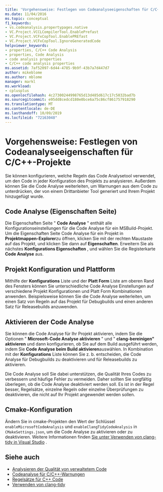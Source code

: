 ```yaml
---
title: 'Vorgehensweise: Festlegen von Codeanalyseeigenschaften für C/C++-Projekte'
ms.date: 11/04/2016
ms.topic: conceptual
f1_keywords:
- vs.codeanalysis.propertypages.native
- VC.Project.VCCLCompilerTool.EnablePrefast
- VC.Project.VCFxCopTool.EnablePREfast
- VC.Project.VCFxCopTool.IgnoreGeneratedCode
helpviewer_keywords:
- properties, C/C++ Code Analysis
- properties, Code Analysis
- code analysis properties
- C/C++ code analysis properties
ms.assetid: 7af52097-6d44-4785-9b9f-43b7a7d447d7
author: mikeblome
ms.author: mblome
manager: markl
ms.workload:
- cplusplus
ms.openlocfilehash: 4c27300244998765d13d485d617c17c5032bad7b
ms.sourcegitcommit: e95dd8cedcd180e0bce6a75c86cf861757918290
ms.translationtype: MT
ms.contentlocale: de-DE
ms.lasthandoff: 10/09/2019
ms.locfileid: "72163048"
---
```

# <a name="how-to-set-code-analysis-properties-for-cc-projects"></a>Vorgehensweise: Festlegen von Codeanalyseeigenschaften für C/C++-Projekte

Sie können konfigurieren, welche Regeln das Code Analysetool verwendet, um den Code in jeder Konfiguration des Projekts zu analysieren. Außerdem können Sie die Code Analyse weiterleiten, um Warnungen aus dem Code zu unterdrücken, der von einem Drittanbieter Tool generiert und Ihrem Projekt hinzugefügt wurde.

## <a name="code-analysis-property-page"></a>Code Analyse (Eigenschaften Seite)

Die Eigenschaften Seite " **Code Analyse** " enthält alle Konfigurationseinstellungen für die Code Analyse für ein MSBuild-Projekt. Um die Eigenschaften Seite Code Analyse für ein Projekt in **Projektmappen-Explorer**zu öffnen, klicken Sie mit der rechten Maustaste auf das Projekt, und klicken Sie dann auf **Eigenschaften**. Erweitern Sie als nächstes **Konfigurations Eigenschaften** , und wählen Sie die Registerkarte **Code Analyse** aus.

## <a name="project-configuration-and-platform"></a>Projekt Konfiguration und Plattform

Mithilfe der **Konfigurations** Liste und der **Platt Form** Liste am oberen Rand des Fensters können Sie unterschiedliche Code Analyse Einstellungen auf verschiedene Projekt Konfigurationen und Platt Form Kombinationen anwenden. Beispielsweise können Sie die Code Analyse weiterleiten, um einen Satz von Regeln auf das Projekt für Debugbuilds und einen anderen Satz für Releasebuilds anzuwenden.

## <a name="enabling-code-analysis"></a>Aktivieren der Code Analyse

Sie können die Code Analyse für Ihr Projekt aktivieren, indem Sie die Optionen " **Microsoft-Code Analyse aktivieren** " und " **clang-bereinigen" aktivieren** und dann konfigurieren, ob Sie auf dem Build ausgeführt werden, indem Sie **Code Analyse beim Build aktivieren**auswählen. In Kombination mit der **Konfigurations** Liste können Sie z. b. entscheiden, die Code Analyse für Debugbuilds zu deaktivieren und für Releasebuilds zu aktivieren.

Die Code Analyse soll Sie dabei unterstützen, die Qualität Ihres Codes zu verbessern und häufige Fehler zu vermeiden. Daher sollten Sie sorgfältig überlegen, ob die Code Analyse deaktiviert werden soll. Es ist in der Regel besser, Regelsätze, einzelne Regeln oder einzelne Überprüfungen zu deaktivieren, die nicht auf Ihr Projekt angewendet werden sollen.

## <a name="cmake-configuration"></a>Cmake-Konfiguration

Ändern Sie in cmake-Projekten den Wert der Schlüssel `enableMicrosoftCodeAnalysis` und `enableClangTidyCodeAnalysis` in `CMakeSettings.json`, um die Code Analyse zu aktivieren oder zu deaktivieren. Weitere Informationen finden [Sie unter Verwenden von clang-tidy in Visual Studio](../code-quality/clang-tidy.md) .

## <a name="see-also"></a>Siehe auch

- [Analysieren der Qualität von verwaltetem Code](../code-quality/code-analysis-for-managed-code-overview.md)
- [Codeanalyse für C/C++-Warnungen](../code-quality/code-analysis-for-c-cpp-warnings.md)
- [Regelsätze für C++ Code](../code-quality/using-rule-sets-to-specify-the-cpp-rules-to-run.md)
- [Verwenden von clang-tidy](../code-quality/clang-tidy.md)